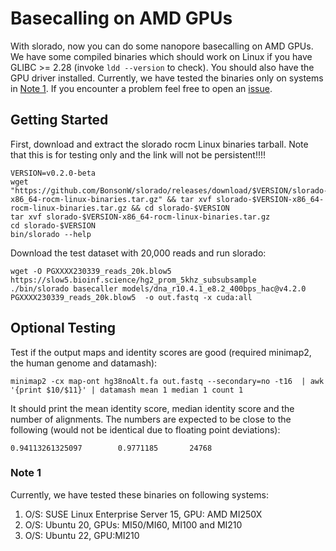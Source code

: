 # Basecalling on AMD GPUs

With slorado, now you can do some nanopore basecalling on AMD GPUs. We have some compiled binaries which should work on Linux if you have GLIBC >= 2.28 (invoke `ldd --version` to check). You should also have the GPU driver installed. Currently, we have tested the binaries only on systems in [Note 1](#note-1). If you encounter a problem feel free to open an [issue]([issue](https://github.com/BonsonW/slorado/issues)).


## Getting Started

First, download and extract the slorado rocm Linux binaries tarball. Note that this is for testing only and the link will not be persistent!!!!

```
VERSION=v0.2.0-beta
wget "https://github.com/BonsonW/slorado/releases/download/$VERSION/slorado-$VERSION-x86_64-rocm-linux-binaries.tar.gz" && tar xvf slorado-$VERSION-x86_64-rocm-linux-binaries.tar.gz && cd slorado-$VERSION
tar xvf slorado-$VERSION-x86_64-rocm-linux-binaries.tar.gz
cd slorado-$VERSION
bin/slorado --help
```

Download the test dataset with 20,000 reads and run slorado:
```
wget -O PGXXXX230339_reads_20k.blow5 https://slow5.bioinf.science/hg2_prom_5khz_subsubsample
./bin/slorado basecaller models/dna_r10.4.1_e8.2_400bps_hac@v4.2.0 PGXXXX230339_reads_20k.blow5  -o out.fastq -x cuda:all
```
## Optional Testing

Test if the output maps and identity scores are good (required  minimap2, the human genome and datamash):
```
minimap2 -cx map-ont hg38noAlt.fa out.fastq --secondary=no -t16  | awk '{print $10/$11}' | datamash mean 1 median 1 count 1
```
It should print the mean identity score, median identity score and the number of alignments. The numbers are expected to be close to the following (would not be identical due to floating point deviations):
```
0.94113261325097        0.9771185       24768
```

### Note 1

Currently, we have tested these binaries on following systems:
1. O/S: SUSE Linux Enterprise Server 15, GPU: AMD MI250X
2. O/S: Ubuntu 20, GPUs: MI50/MI60, MI100 and MI210
3. O/S: Ubuntu 22, GPU:MI210